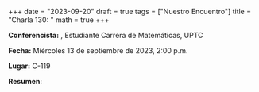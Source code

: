 +++
date  = "2023-09-20"
draft = true
tags  = ["Nuestro Encuentro"]
title = "Charla 130: "
math  = true
+++

**Conferencista:** , Estudiante Carrera de Matemáticas, UPTC

**Fecha:** Miércoles 13 de septiembre de 2023, 2:00 p.m.

**Lugar:** C-119

**Resumen**: 
